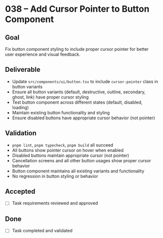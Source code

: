 # 038 – Add Cursor Pointer to Button Component

## Goal

Fix button component styling to include proper cursor pointer for better user experience and visual feedback.

## Deliverable

- Update `src/components/ui/button.tsx` to include `cursor-pointer` class in button variants
- Ensure all button variants (default, destructive, outline, secondary, ghost, link) have proper cursor styling
- Test button component across different states (default, disabled, loading)
- Maintain existing button functionality and styling
- Ensure disabled buttons have appropriate cursor behavior (not pointer)

## Validation

- `pnpm lint`, `pnpm typecheck`, `pnpm build` all succeed
- All buttons show pointer cursor on hover when enabled
- Disabled buttons maintain appropriate cursor (not pointer)
- Cancellation screens and all other button usages show proper cursor behavior
- Button component maintains all existing variants and functionality
- No regression in button styling or behavior

## Accepted

- [ ] Task requirements reviewed and approved

## Done

- [ ] Task completed and validated
